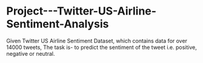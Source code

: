 # Project---Twitter-US-Airline-Sentiment-Analysis
Given Twitter US Airline Sentiment Dataset, which contains data for over 14000 tweets, The task is- to predict the sentiment of the tweet i.e. positive, negative or neutral.
